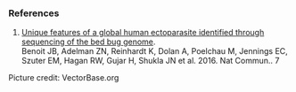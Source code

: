 ### References

1.  [Unique features of a global human ectoparasite identified through sequencing of the bed bug genome](http://europepmc.org/abstract/MED/26836814).\
    Benoit JB, Adelman ZN, Reinhardt K, Dolan A, Poelchau M, Jennings
    EC, Szuter EM, Hagan RW, Gujar H, Shukla JN et al. 2016. Nat
    Commun.. 7

Picture credit: VectorBase.org
